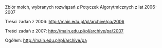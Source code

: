 Zbiór moich, wybranych rozwiązań z Potyczek Algorytmicznych z lat 2006-2007

Treści zadań z 2006: 
http://main.edu.pl/pl/archive/pa/2006

Treści zadań z 2007:
http://main.edu.pl/pl/archive/pa/2007

Ogółem:
http://main.edu.pl/pl/archive/pa
